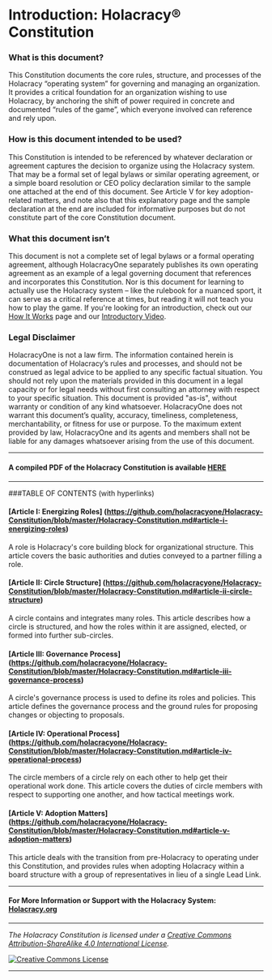 # Introduction: Holacracy® Constitution

### What is this document?

This Constitution documents the core rules, structure, and processes of the Holacracy “operating system” for governing and managing an organization. It provides a critical foundation for an organization wishing to use Holacracy, by anchoring the shift of power required in concrete and documented “rules of the game”, which everyone involved can reference and rely upon.

### How is this document intended to be used?
This Constitution is intended to be referenced by whatever declaration or agreement captures the decision to organize using the Holacracy system. That may be a formal set of legal bylaws or similar operating agreement, or a simple board resolution or CEO policy declaration similar to the sample one attached at the end of this document. See Article V for key adoption-related matters, and note also that this explanatory page and the sample declaration at the end are included for informative purposes but do not constitute part of the core Constitution document.

### What this document isn’t
This document is not a complete set of legal bylaws or a formal operating agreement, although HolacracyOne separately publishes its own operating agreement as an example of a legal governing document that references and incorporates this Constitution. Nor is this document for learning to actually use the Holacracy system – like the rulebook for a nuanced sport, it can serve as a critical reference at times, but reading it will not teach you how to play the game. If you're looking for an introduction, check out our <a href="http://holacracy.org/how-it-works" target="_blank">How It Works</a> page and our <a href="http://holacracy.org/resources/video-introduction-to-holacracy" target="_blank">Introductory Video</a>.

### Legal Disclaimer
HolacracyOne is not a law firm. The information contained herein is documentation of Holacracy’s rules and processes, and should not be construed as legal advice to be applied to any specific factual situation. You should not rely upon the materials provided in this document in a legal capacity or for legal needs without first consulting an attorney with respect to your specific situation. This document is provided "as-is", without warranty or condition of any kind whatsoever. HolacracyOne does not warrant this document’s quality, accuracy, timeliness, completeness, merchantability, or fitness for use or purpose. To the maximum extent provided by law, HolacracyOne and its agents and members shall not be liable for any damages whatsoever arising from the use of this document.

---

#### A compiled PDF of the Holacracy Constitution is available <a href="https://gitprint.com/holacracyone/Holacracy-Constitution/blob/master/Holacracy-Constitution.md" target="_blank">HERE</a>

---

###TABLE OF CONTENTS
(with hyperlinks)

#### [Article I: Energizing Roles] (https://github.com/holacracyone/Holacracy-Constitution/blob/master/Holacracy-Constitution.md#article-i-energizing-roles)

A role is Holacracy's core building block for organizational structure. This article covers the basic authorities and duties conveyed to a partner filling a role.

#### [Article II: Circle Structure] (https://github.com/holacracyone/Holacracy-Constitution/blob/master/Holacracy-Constitution.md#article-ii-circle-structure)

A circle contains and integrates many roles. This article describes how a circle is structured, and how the roles within it are assigned, elected, or formed into further sub-circles.

#### [Article III: Governance Process] (https://github.com/holacracyone/Holacracy-Constitution/blob/master/Holacracy-Constitution.md#article-iii-governance-process)

A circle's governance process is used to define its roles and policies. This article defines the governance process and the ground rules for proposing changes or objecting to proposals.

#### [Article IV: Operational Process] (https://github.com/holacracyone/Holacracy-Constitution/blob/master/Holacracy-Constitution.md#article-iv-operational-process)

The circle members of a circle rely on each other to help get their operational work done. This article covers the duties of circle members with respect to supporting one another, and how tactical meetings work.

#### [Article V: Adoption Matters] (https://github.com/holacracyone/Holacracy-Constitution/blob/master/Holacracy-Constitution.md#article-v-adoption-matters)

This article deals with the transition from pre-Holacracy to operating under this Constitution, and provides rules when adopting Holacracy within a board structure with a group of representatives in lieu of a single Lead Link.

---

#### For More Information or Support with the Holacracy System: <a href="http://Holacracy.org" target="_blank">Holacracy.org</a>

---

*_The Holacracy Constitution is licensed under a <a rel="license" href="http://creativecommons.org/licenses/by-sa/4.0/">Creative Commons Attribution-ShareAlike 4.0 International License</a>._*

<a rel="license" href="http://creativecommons.org/licenses/by-sa/4.0/" target="_blank"><img alt="Creative Commons License" style="border-width:0" src="https://i.creativecommons.org/l/by-sa/4.0/88x31.png" /></a> 

---
